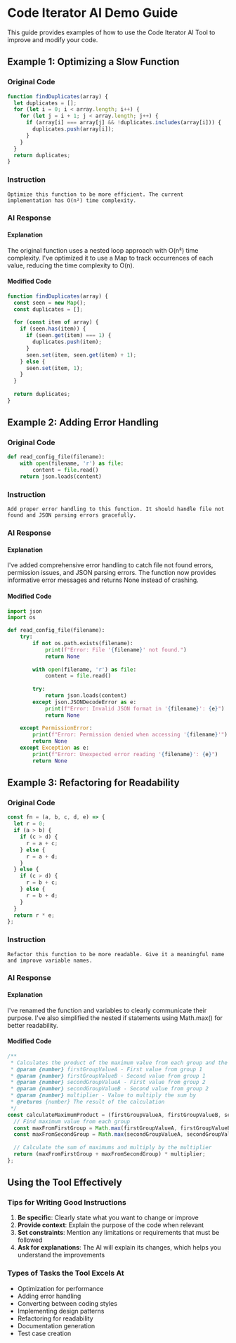 # Code Iterator AI Demo Guide

This guide provides examples of how to use the Code Iterator AI Tool to improve and modify your code.

## Example 1: Optimizing a Slow Function

### Original Code
```javascript
function findDuplicates(array) {
  let duplicates = [];
  for (let i = 0; i < array.length; i++) {
    for (let j = i + 1; j < array.length; j++) {
      if (array[i] === array[j] && !duplicates.includes(array[i])) {
        duplicates.push(array[i]);
      }
    }
  }
  return duplicates;
}
```

### Instruction
```
Optimize this function to be more efficient. The current implementation has O(n²) time complexity.
```

### AI Response

#### Explanation
The original function uses a nested loop approach with O(n²) time complexity. I've optimized it to use a Map to track occurrences of each value, reducing the time complexity to O(n).

#### Modified Code
```javascript
function findDuplicates(array) {
  const seen = new Map();
  const duplicates = [];
  
  for (const item of array) {
    if (seen.has(item)) {
      if (seen.get(item) === 1) {
        duplicates.push(item);
      }
      seen.set(item, seen.get(item) + 1);
    } else {
      seen.set(item, 1);
    }
  }
  
  return duplicates;
}
```

## Example 2: Adding Error Handling

### Original Code
```python
def read_config_file(filename):
    with open(filename, 'r') as file:
        content = file.read()
    return json.loads(content)
```

### Instruction
```
Add proper error handling to this function. It should handle file not found and JSON parsing errors gracefully.
```

### AI Response

#### Explanation
I've added comprehensive error handling to catch file not found errors, permission issues, and JSON parsing errors. The function now provides informative error messages and returns None instead of crashing.

#### Modified Code
```python
import json
import os

def read_config_file(filename):
    try:
        if not os.path.exists(filename):
            print(f"Error: File '{filename}' not found.")
            return None
            
        with open(filename, 'r') as file:
            content = file.read()
            
        try:
            return json.loads(content)
        except json.JSONDecodeError as e:
            print(f"Error: Invalid JSON format in '{filename}': {e}")
            return None
            
    except PermissionError:
        print(f"Error: Permission denied when accessing '{filename}'")
        return None
    except Exception as e:
        print(f"Error: Unexpected error reading '{filename}': {e}")
        return None
```

## Example 3: Refactoring for Readability

### Original Code
```javascript
const fn = (a, b, c, d, e) => {
  let r = 0;
  if (a > b) {
    if (c > d) {
      r = a + c;
    } else {
      r = a + d;
    }
  } else {
    if (c > d) {
      r = b + c;
    } else {
      r = b + d;
    }
  }
  return r * e;
};
```

### Instruction
```
Refactor this function to be more readable. Give it a meaningful name and improve variable names.
```

### AI Response

#### Explanation
I've renamed the function and variables to clearly communicate their purpose. I've also simplified the nested if statements using Math.max() for better readability.

#### Modified Code
```javascript
/**
 * Calculates the product of the maximum value from each group and the multiplier
 * @param {number} firstGroupValueA - First value from group 1
 * @param {number} firstGroupValueB - Second value from group 1
 * @param {number} secondGroupValueA - First value from group 2
 * @param {number} secondGroupValueB - Second value from group 2
 * @param {number} multiplier - Value to multiply the sum by
 * @returns {number} The result of the calculation
 */
const calculateMaximumProduct = (firstGroupValueA, firstGroupValueB, secondGroupValueA, secondGroupValueB, multiplier) => {
  // Find maximum value from each group
  const maxFromFirstGroup = Math.max(firstGroupValueA, firstGroupValueB);
  const maxFromSecondGroup = Math.max(secondGroupValueA, secondGroupValueB);
  
  // Calculate the sum of maximums and multiply by the multiplier
  return (maxFromFirstGroup + maxFromSecondGroup) * multiplier;
};
```

## Using the Tool Effectively

### Tips for Writing Good Instructions

1. **Be specific**: Clearly state what you want to change or improve
2. **Provide context**: Explain the purpose of the code when relevant
3. **Set constraints**: Mention any limitations or requirements that must be followed
4. **Ask for explanations**: The AI will explain its changes, which helps you understand the improvements

### Types of Tasks the Tool Excels At

- Optimization for performance
- Adding error handling
- Converting between coding styles
- Implementing design patterns
- Refactoring for readability
- Documentation generation
- Test case creation 